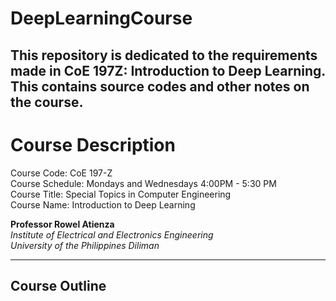 # DeepLearningCourse
This repository is dedicated to the requirements made in CoE 197Z: Introduction to Deep Learning. This contains source codes and other notes on the course. 
------------------------
# Course Description
Course Code: CoE 197-Z  
Course Schedule: Mondays and Wednesdays 4:00PM - 5:30 PM  
Course Title: Special Topics in Computer Engineering  
Course Name: Introduction to Deep Learning  

**Professor Rowel Atienza**  
_Institute of Electrical and Electronics Engineering_  
_University of the Philippines Diliman_  

-------
## Course Outline
